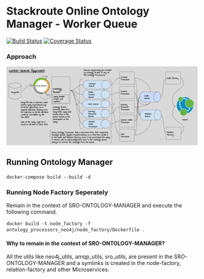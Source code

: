 # Stackroute Online Ontology Manager - Worker Queue  
[![Build Status](https://travis-ci.org/nishant-jain-94/sro-ontology-manager.svg?branch=dev-mq-ui-refactor)](https://travis-ci.org/nishant-jain-94/sro-ontology-manager) [![Coverage Status](https://coveralls.io/repos/github/nishant-jain-94/sro-ontology-manager/badge.svg?branch=dev-mq-ui-refactor)](https://coveralls.io/github/nishant-jain-94/sro-ontology-manager?branch=dev-mq-ui-refactor)


### Approach
![RepresentingEntitiesUsingWorkerQueue](./thoughts/SRO-RepresentingEntitiesInGraphDBUsingWorkerQueues-v1.1.png)

## Running Ontology Manager

```
docker-compose build --build -d
```

### Running Node Factory Seperately ###

Remain in the context of SRO-ONTOLOGY-MANAGER and execute the following command.
```
docker build -t node_factory -f ontology_processors_neo4j/node_factory/Dockerfile .
```

#### Why to remain in the context of SRO-ONTOLOGY-MANAGER? ####

All the utils like neo4j_utils, amqp_utils, sro_utils, are present in the SRO-ONTOLOGY-MANAGER and a symlinks is created in the node-factory, relation-factory and other Microservices.